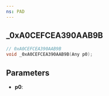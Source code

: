 ```yaml
---
ns: PAD
---
```

## _0xA0CEFCEA390AAB9B

```c
// 0xA0CEFCEA390AAB9B
void _0xA0CEFCEA390AAB9B(Any p0);
```


## Parameters
* **p0**: 

